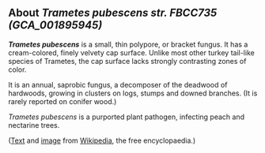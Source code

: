 About *Trametes pubescens str. FBCC735 (GCA\_001895945)* 
--------------------------------------------------------



***Trametes pubescens*** is a small, thin polypore, or bracket fungus.
It has a cream-colored, finely velvety cap surface. Unlike most other
turkey tail-like species of Trametes, the cap surface lacks strongly
contrasting zones of color.

It is an annual, saprobic fungus, a decomposer of the deadwood of
hardwoods, growing in clusters on logs, stumps and downed branches. (It
is rarely reported on conifer wood.)

*Trametes pubescens* is a purported plant pathogen, infecting peach and
nectarine trees.

([Text](http://en.wikipedia.org/wiki/Trametes_pubescens) and
[image](https://commons.wikimedia.org/wiki/File:Trametes-pubescens-samtige-tramete.jpg)
from [Wikipedia](http://en.wikipedia.org/), the free encyclopaedia.)
